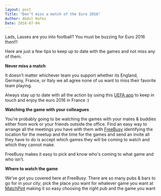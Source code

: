 ```yaml
---
layout: post
Title: "Don’t miss a match of the Euro 2016"
Author: Abdul Hafez
Date: 2016-07-04
---
```


Lads, Lasses are you into football? You must be buzzing for Euro 2016 then!!!

Here are just a few tips to keep up to date with the games and not miss <!--more--> any of them.

**Never miss a match**

It doesn’t matter whichever team you support whether its England, Germany, France, or Italy we all agree none of us want to miss their favorite team playing.

Always stay up to date with all the action by using this [UEFA app](http://www.uefa.com/uefaeuro/news/newsid=2313462.html) to keep in touch and enjoy the euro 2016 in France  :) 

**Watching the game with your colleagues**

You’re probably going to be watching the games with your mates & buddies either from work or your friends outside the office. Find an easy way to arrange all the meetings you have with them with [FreeBusy](https://freebusy.io/) identifying the location for the meetup and the time for the games and send an invite all they have to do is accept which games they will be coming to watch and which they cannot make.

FreeBusy makes it easy to pick and know who's coming to what game and who isn’t.

**Where to watch the game**

We’ve got you covered here at FreeBusy. There are so many pubs & bars to go for in your city; pick the place you want for whatever game you want at [MatchPint](http://www.matchpint.co.uk/watch-live-euro-2016) making it so easy choosing the right pub and the game you want 
